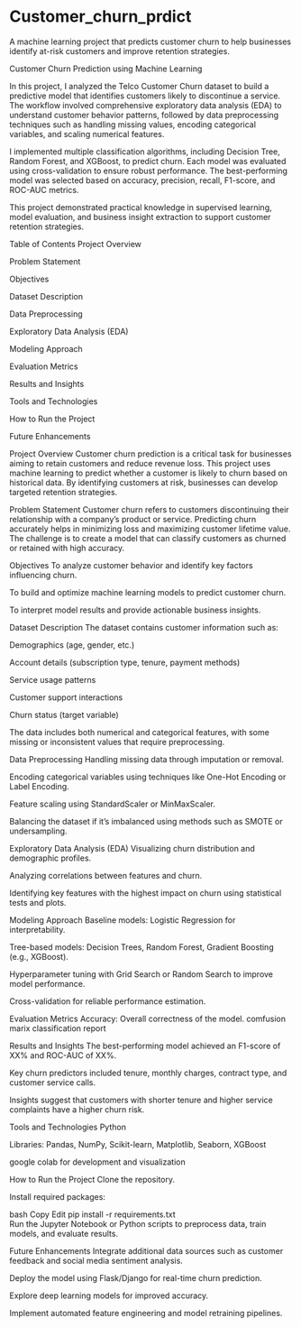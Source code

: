 # Customer_churn_prdict
A machine learning project that predicts customer churn to help businesses identify at-risk customers and improve retention strategies.


Customer Churn Prediction using Machine Learning

In this project, I analyzed the Telco Customer Churn dataset to build a predictive model that identifies customers likely to discontinue a service. The workflow involved comprehensive exploratory data analysis (EDA) to understand customer behavior patterns, followed by data preprocessing techniques such as handling missing values, encoding categorical variables, and scaling numerical features.

I implemented multiple classification algorithms, including Decision Tree, Random Forest, and XGBoost, to predict churn. Each model was evaluated using cross-validation to ensure robust performance. The best-performing model was selected based on accuracy, precision, recall, F1-score, and ROC-AUC metrics.

This project demonstrated practical knowledge in supervised learning, model evaluation, and business insight extraction to support customer retention strategies.

Table of Contents
Project Overview

Problem Statement

Objectives

Dataset Description

Data Preprocessing

Exploratory Data Analysis (EDA)

Modeling Approach

Evaluation Metrics

Results and Insights

Tools and Technologies

How to Run the Project

Future Enhancements

Project Overview
Customer churn prediction is a critical task for businesses aiming to retain customers and reduce revenue loss. This project uses machine learning to predict whether a customer is likely to churn based on historical data. By identifying customers at risk, businesses can develop targeted retention strategies.

Problem Statement
Customer churn refers to customers discontinuing their relationship with a company’s product or service. Predicting churn accurately helps in minimizing loss and maximizing customer lifetime value. The challenge is to create a model that can classify customers as churned or retained with high accuracy.

Objectives
To analyze customer behavior and identify key factors influencing churn.

To build and optimize machine learning models to predict customer churn.

To interpret model results and provide actionable business insights.

Dataset Description
The dataset contains customer information such as:

Demographics (age, gender, etc.)

Account details (subscription type, tenure, payment methods)

Service usage patterns

Customer support interactions

Churn status (target variable)

The data includes both numerical and categorical features, with some missing or inconsistent values that require preprocessing.

Data Preprocessing
Handling missing data through imputation or removal.

Encoding categorical variables using techniques like One-Hot Encoding or Label Encoding.

Feature scaling using StandardScaler or MinMaxScaler.

Balancing the dataset if it’s imbalanced using methods such as SMOTE or undersampling.

Exploratory Data Analysis (EDA)
Visualizing churn distribution and demographic profiles.

Analyzing correlations between features and churn.

Identifying key features with the highest impact on churn using statistical tests and plots.

Modeling Approach
Baseline models: Logistic Regression for interpretability.

Tree-based models: Decision Trees, Random Forest, Gradient Boosting (e.g., XGBoost).

Hyperparameter tuning with Grid Search or Random Search to improve model performance.

Cross-validation for reliable performance estimation.

Evaluation Metrics
Accuracy: Overall correctness of the model.
comfusion marix
classification report

Results and Insights
The best-performing model achieved an F1-score of XX% and ROC-AUC of XX%.

Key churn predictors included tenure, monthly charges, contract type, and customer service calls.

Insights suggest that customers with shorter tenure and higher service complaints have a higher churn risk.

Tools and Technologies
Python

Libraries: Pandas, NumPy, Scikit-learn, Matplotlib, Seaborn, XGBoost

google colab for development and visualization

How to Run the Project
Clone the repository.

Install required packages:

bash
Copy
Edit
pip install -r requirements.txt  
Run the Jupyter Notebook or Python scripts to preprocess data, train models, and evaluate results.

Future Enhancements
Integrate additional data sources such as customer feedback and social media sentiment analysis.

Deploy the model using Flask/Django for real-time churn prediction.

Explore deep learning models for improved accuracy.

Implement automated feature engineering and model retraining pipelines.


